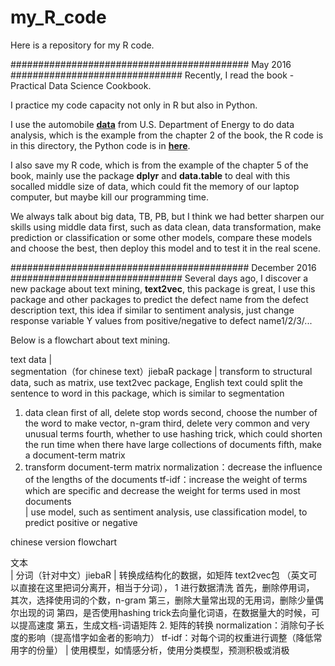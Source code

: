 # my_R_code

Here is a repository for my R code.

########################################### May 2016 ###############################
Recently, I read the book - Practical Data Science Cookbook.

I practice my code capacity not only in R but also in Python.

I use the automobile [**data**](http://www.fueleconomy.gov/feg/epadata/vehicles.csv.zip) from U.S. Department of Energy to do data analysis, which is the example from the chapter 2 of the book, the R code is in this directory, the Python code is in [**here**](http://nbviewer.jupyter.org/github/yishi/Data-Analysis-Series-in-Python/blob/master/Data_Analysis_Series_VI.ipynb).

I also save my R code, which is from the example of the chapter 5 of the book, mainly use the package **dplyr** and **data.table** to deal with this socalled middle size of data, which could fit the memory of our laptop computer, but maybe kill our programming time.

We always talk about big data, TB, PB, but I think we had better sharpen our skills using middle data first, such as data clean, data transformation, make prediction or classification or some other models, compare these models and choose the best, then deploy this model and to test it in the real scene.

########################################### December 2016 ###############################
Several days ago, I discover a new package about text mining, **text2vec**, this package is great, I use this package and other packages to predict the defect name from the defect description text, this idea if similar to sentiment analysis, just change response variable Y values from positive/negative to defect name1/2/3/...

Below is a flowchart about text mining.

text data
    |  
segmentation（for chinese text）jiebaR package
    |
transform to structural data, such as matrix, use text2vec package, English text could split the sentence to word in this package, which is similar to segmentation
1. data clean
first of all, delete stop words
second, choose the number of the word to make vector, n-gram
third, delete very common and very unusual terms
fourth, whether to use hashing trick, which could shorten the run time when there have large collections of documents
fifth, make a document-term matrix
2. transform document-term matrix
normalization：decrease the influence of the lengths of the documents
tf-idf：increase the weight of terms which are specific and decrease the weight for terms used in most documents  
  |
use model, such as sentiment analysis, use classification model, to predict positive or negative


chinese version flowchart  

文本  
  |
分词（针对中文）jiebaR
  |
转换成结构化的数据，如矩阵  text2vec包  （英文可以直接在这里把词分离开，相当于分词），
1 进行数据清洗
首先，删除停用词，
其次，选择使用词的个数，n-gram
第三，删除大量常出现的无用词，删除少量偶尔出现的词 
第四，是否使用hashing trick去向量化词语，在数据量大的时候，可以提高速度
第五，生成文档-词语矩阵
2. 矩阵的转换
normalization：消除句子长度的影响（提高惜字如金者的影响力）
tf-idf：对每个词的权重进行调整（降低常用字的份量）
 |
使用模型，如情感分析，使用分类模型，预测积极或消极

